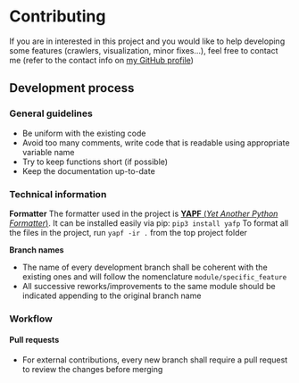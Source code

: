 # Contributing

If you are in interested in this project and you would like to help developing some features (crawlers, visualization, minor fixes...), feel free to contact me (refer to the contact info on [my GitHub profile](https://github.com/albertosantagostino))

## Development process

### General guidelines

* Be uniform with the existing code
* Avoid too many comments, write code that is readable using appropriate variable name
* Try to keep functions short (if possible)
* Keep the documentation up-to-date

### Technical information

**Formatter**
The formatter used in the project is [**YAPF** (*Yet Another Python Formatter*)](https://github.com/google/yapf). It can be installed easily via pip: `pip3 install yafp`
To format all the files in the project, run `yapf -ir .` from the top project folder

**Branch names**

* The name of every development branch shall be coherent with the existing ones and will follow the nomenclature `module/specific_feature`
* All successive reworks/improvements to the same module should be indicated appending to the original branch name

### Workflow

#### Pull requests

* For external contributions, every new branch shall require a pull request to review the changes before merging